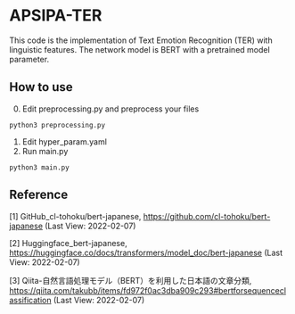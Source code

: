 # APSIPA-TER

This code is the implementation of Text Emotion Recognition (TER) with linguistic features.
The network model is BERT with a pretrained model parameter.

## How to use
0. Edit preprocessing.py and preprocess your files 
```
python3 preprocessing.py
```
1. Edit hyper_param.yaml
2. Run main.py
```
python3 main.py
```

## Reference

[1] GitHub_cl-tohoku/bert-japanese, https://github.com/cl-tohoku/bert-japanese (Last View: 2022-02-07)

[2] Huggingface_bert-japanese, https://huggingface.co/docs/transformers/model_doc/bert-japanese (Last View: 2022-02-07)

[3] Qiita-自然言語処理モデル（BERT）を利用した日本語の文章分類, https://qiita.com/takubb/items/fd972f0ac3dba909c293#bertforsequenceclassification (Last View: 2022-02-07)

